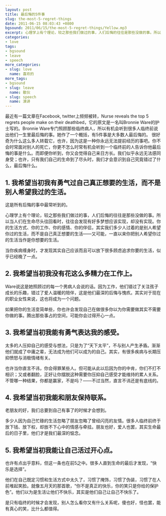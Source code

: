 ```yaml
---
layout: post
title: 最后悔的5件事
slug: the-most-5-regret-things
date: 2011-06-15 08:03:43 +0800
bgsound: 2011/06/15/the-most-5-regret-things/Yellow.mp3
excerpt: 心理学上有个理论，较之那些我们做过的事，人们后悔的往往是那些没做的事。所以当人们在生命尽头往回看时，往往会发现有好多梦想应该实现，却没有实现。你的生活方式、你的工作、你的感情、你的伴侣，其实我们多少人过着的是别人希望你过的生活，而不是自己真正想要的生活——又可能，一直以来你把别人希望你过的生活当作是你想要的生活。
categories:
- love
tags:
- bgsound
- leave
- speech
more_categories:
- slug: love
  name: 喜欢的
more_tags:
- bgsound
- slug: leave
  name: 散伙
- slug: speech
  name: 演讲
---
```


最近有一篇文章在Facebook, twitter上频频被转，Nurse reveals the top 5 regrets people make on their deathbed，它的原文是一名叫Bronnie Ware的护士写的。Bronnie Ware专门照顾那些临终病人，所以有机会听到很多人临终前说出他们一生里最后悔的事。她作了一个概括，有5件事是大多数人最后悔的。
很好奇为什么这么多人转载它，也许，因为这是一种你永远无法提前经历的事吧。你不会时常面对别人的死亡，你更不怎么时常有机会听到一个临终前的人告诉你他最后悔的事是什么。而即便你听到，你又会觉得自己来日方长。我们似乎永远无法感同身受；也许，只有我们自己的生命到了尽头时，我们才会意识到自己究竟错过了什么，最后悔什么。

## 1. 我希望当初我有勇气过自己真正想要的生活，而不是别人希望我过的生活。

这是所有后悔的事中最常听到的。

心理学上有个理论，较之那些我们做过的事，人们后悔的往往是那些没做的事。所以当人们在生命尽头往回看时，往往会发现有好多梦想应该实现，却没有实现。你的生活方式、你的工作、你的感情、你的伴侣，其实我们多少人过着的是别人希望你过的生活，而不是自己真正想要的生活——又可能，一直以来你把别人希望你过的生活当作是你想要的生活。

当你疾病缠身时，才发现其实自己应该而且可以放下很多顾虑追求你要的生活，似乎已经晚了一点。

## 2. 我希望当初我没有花这么多精力在工作上。

Ware说这是她照顾过的每一个男病人会说的话。因为工作，他们错过了关注孩子成长的乐趣，错过了爱人温暖的陪伴，这是他们最深的后悔与愧疚。其实对于现在的职业女性来说，这也将成为一个问题。

如果把你的生活变简单些，你也许会发现自己在做很多你以为你需要做其实不需要你做的事。腾出那些事占的空间，可能你会过得开心一点。

## 3. 我希望当初我能有勇气表达我的感受。

太多的人压抑自己的感受与想法，只是为了“天下太平”，不与别人产生矛盾。渐渐他们就成了中庸之辈，无法成为他们可以成为的自己。其实，有很多疾病与长期压抑愤怒与消极情绪有关。

也许当你直言不讳，你会得罪某些人。但可能从此以后因为你的中肯，你们不打不相识；又或者翻脸，正好让你摆脱这种需要你压抑自己感受才能维持的累人关系。不管哪一种结果，你都是赢家，不是吗？——不过当然，直言不讳还是有底线的。

## 4. 我希望当初我能和朋友保持联系。

老朋友的好，我们总要到自己有事了的时候才会想到。

多少人因为自己忙碌的生活忽略了朋友忽略了曾经闪亮的友情。很多人临终前终于放下钱、放下权，却放不下心中的情感与牵挂。朋友也好，爱人也罢，其实生命最后的日子里，他们才是我们最深的惦念。

## 5. 我希望当初我能让自己活过开心点。

也许有点出乎意料，但这一条也在前5之中。很多人直到生命的最后才发现，“快乐是选择”。

他们在自己既定习惯和生活方式中太久了，习惯了掩饰，习惯了伪装，习惯了在人前堆起笑脸。就像五月天的那首歌，“你不是真正的快乐，你的笑只是你给的保护色”。他们以为是生活让他们不快乐，其实是他们自己让自己不快乐了。

是只有临终的时候才会发现，别人怎么看你又有什么关系呢，傻也好，怪也罢，能有真心的笑，比什么都值得。
